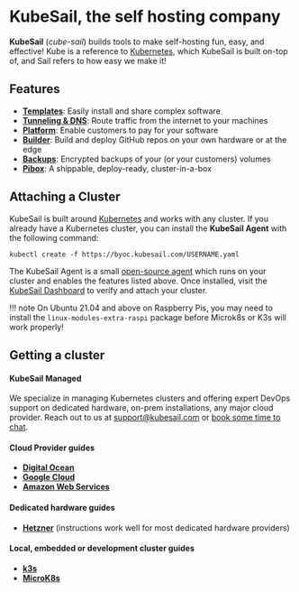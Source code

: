# KubeSail, the self hosting company

**KubeSail** (_cube-sail_) builds tools to make self-hosting fun, easy, and effective! Kube is a reference to [Kubernetes](https://kubernetes.io/), which KubeSail is built on-top of, and Sail refers to how easy we make it!

## Features

- [**Templates**](/templates): Easily install and share complex software
- [**Tunneling & DNS**](/tunneling): Route traffic from the internet to your machines
- [**Platform**](/platform): Enable customers to pay for your software
- [**Builder**](/builder): Build and deploy GitHub repos on your own hardware or at the edge
- [**Backups**](/backups): Encrypted backups of your (or your customers) volumes
- [**Pibox**](/pibox): A shippable, deploy-ready, cluster-in-a-box

## Attaching a Cluster

KubeSail is built around [Kubernetes](https://kubernetes.io/) and works with any cluster. If you already have a Kubernetes cluster, you can install the **KubeSail Agent** with the following command:

    kubectl create -f https://byoc.kubesail.com/USERNAME.yaml

The KubeSail Agent is a small [open-source agent](https://github.com/kubesail/kubesail-agent) which runs on your cluster and enables the features listed above. Once installed, visit the [KubeSail Dashboard](https://kubesail.com/clusters) to verify and attach your cluster.

<!-- prettier-ignore -->
!!! note
    On Ubuntu 21.04 and above on Raspberry Pis, you may need to install the `linux-modules-extra-raspi` package before Microk8s or K3s will work properly!

## Getting a cluster

#### KubeSail Managed

We specialize in managing Kubernetes clusters and offering expert DevOps support on dedicated hardware, on-prem installations, any major cloud provider. Reach out to us at support@kubesail.com or [book some time to chat](https://calendly.com/kubesail).

#### Cloud Provider guides

- [**Digital Ocean**](/guides/digital-ocean)
- [**Google Cloud**](/guides/gke)
- [**Amazon Web Services**](/guides/aws)

#### Dedicated hardware guides

- [**Hetzner**](https://kubesail.com/blog/dedicated-kubernetes-on-hetzner) (instructions work well for most dedicated hardware providers)

#### Local, embedded or development cluster guides

- [**k3s**](https://kubesail.com/blog/k3s-raspberry-pi)
- [**MicroK8s**](https://kubesail.com/blog/microk8s-raspberry-pi)
